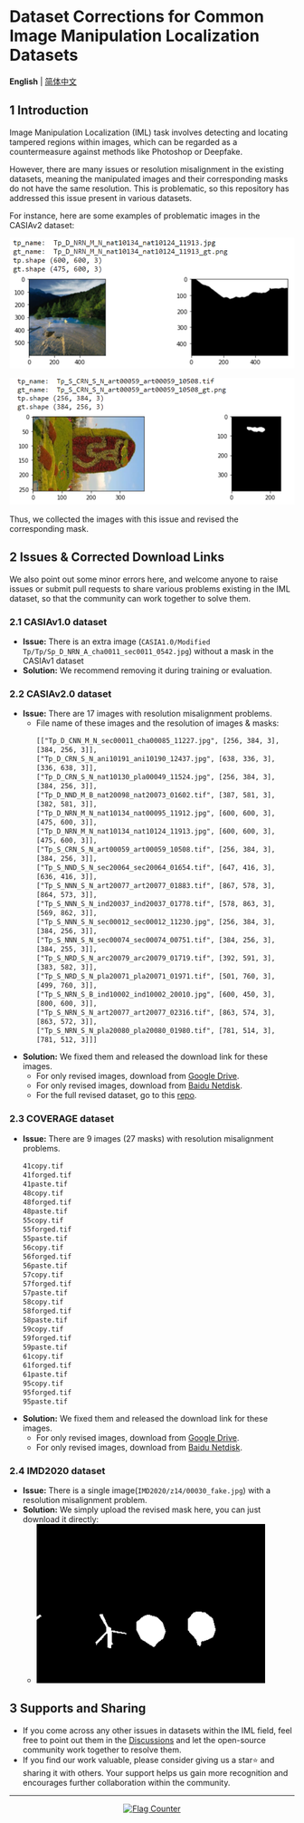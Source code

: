# Dataset Corrections for Common Image Manipulation Localization Datasets

 **English** | [简体中文](./README-zh.md)

## 1 Introduction
Image Manipulation Localization (IML) task involves detecting and locating tampered regions within images, which can be regarded as a countermeasure against methods like Photoshop or Deepfake.

However, there are many issues or resolution misalignment in the existing datasets, meaning the manipulated images and their corresponding masks do not have the same resolution. This is problematic, so this repository has addressed this issue present in various datasets.

For instance, here are some examples of problematic images in the CASIAv2 dataset:

![](./images/CASIA-issue1.png)

![](./images/CASIA-issue2.png)

Thus, we collected the images with this issue and revised the corresponding mask.

## 2 Issues & Corrected Download Links
We also point out some minor errors here, and welcome anyone to raise issues or submit pull requests to share various problems existing in the IML dataset, so that the community can work together to solve them.
### 2.1 CASIAv1.0 dataset
- **Issue:** There is an extra image (`CASIA1.0/Modified Tp/Tp/Sp_D_NRN_A_cha0011_sec0011_0542.jpg`) without a mask in the CASIAv1 dataset
- **Solution:** We recommend removing it during training or evaluation.
### 2.2 CASIAv2.0 dataset
- **Issue:** There are 17 images with resolution misalignment problems.
  - File name of these images and the resolution of images & masks:
    ```
    [["Tp_D_CNN_M_N_sec00011_cha00085_11227.jpg", [256, 384, 3], [384, 256, 3]], 
    ["Tp_D_CRN_S_N_ani10191_ani10190_12437.jpg", [638, 336, 3], [336, 638, 3]],  
    ["Tp_D_CRN_S_N_nat10130_pla00049_11524.jpg", [256, 384, 3], [384, 256, 3]], 
    ["Tp_D_NND_M_B_nat20098_nat20073_01602.tif", [387, 581, 3], [382, 581, 3]], 
    ["Tp_D_NRN_M_N_nat10134_nat00095_11912.jpg", [600, 600, 3], [475, 600, 3]], 
    ["Tp_D_NRN_M_N_nat10134_nat10124_11913.jpg", [600, 600, 3], [475, 600, 3]], 
    ["Tp_S_CRN_S_N_art00059_art00059_10508.tif", [256, 384, 3], [384, 256, 3]], 
    ["Tp_S_NND_S_N_sec20064_sec20064_01654.tif", [647, 416, 3], [636, 416, 3]], 
    ["Tp_S_NNN_S_N_art20077_art20077_01883.tif", [867, 578, 3], [864, 573, 3]], 
    ["Tp_S_NNN_S_N_ind20037_ind20037_01778.tif", [578, 863, 3], [569, 862, 3]], 
    ["Tp_S_NNN_S_N_sec00012_sec00012_11230.jpg", [256, 384, 3], [384, 256, 3]], 
    ["Tp_S_NNN_S_N_sec00074_sec00074_00751.tif", [384, 256, 3], [384, 255, 3]], 
    ["Tp_S_NRD_S_N_arc20079_arc20079_01719.tif", [392, 591, 3], [383, 582, 3]], 
    ["Tp_S_NRD_S_N_pla20071_pla20071_01971.tif", [501, 760, 3], [499, 760, 3]], 
    ["Tp_S_NRN_S_B_ind10002_ind10002_20010.jpg", [600, 450, 3], [800, 600, 3]], 
    ["Tp_S_NRN_S_N_art20077_art20077_02316.tif", [863, 574, 3], [863, 572, 3]], 
    ["Tp_S_NRN_S_N_pla20080_pla20080_01980.tif", [781, 514, 3], [781, 512, 3]]]
    ```
- **Solution:** We fixed them and released the download link for these images.
  - For only revised images, download from [Google Drive](https://drive.google.com/file/d/14hd2d1pwlEk5ZD_xfIzmnI61m5fExKRC/view?usp=sharing).
  - For only revised images, download from [Baidu Netdisk](https://pan.baidu.com/s/1W-pjkcnET92oq6-aTEojhw?pwd=n6f2).
  - For the full revised dataset, go to this [repo](https://github.com/SunnyHaze/CASIA2.0-Corrected-Groundtruth).
### 2.3 COVERAGE dataset
- **Issue:** There are 9 images (27 masks) with resolution misalignment problems.
  ```
  41copy.tif
  41forged.tif
  41paste.tif
  48copy.tif
  48forged.tif
  48paste.tif
  55copy.tif
  55forged.tif
  55paste.tif
  56copy.tif
  56forged.tif
  56paste.tif
  57copy.tif
  57forged.tif
  57paste.tif
  58copy.tif
  58forged.tif
  58paste.tif
  59copy.tif
  59forged.tif
  59paste.tif
  61copy.tif
  61forged.tif
  61paste.tif
  95copy.tif
  95forged.tif
  95paste.tif
  ```
- **Solution:** We fixed them and released the download link for these images.
  - For only revised images, download from [Google Drive](https://drive.google.com/file/d/1kZWnj5oWjIOC4oOBRAkXjvmWohao7zrk/view?usp=sharing).
  - For only revised images, download from [Baidu Netdisk](链接：https://pan.baidu.com/s/1zPpYTOBdZd2qpFxXwCNh9g?pwd=0o9o).
### 2.4 IMD2020 dataset
- **Issue:** There is a single image(`IMD2020/z14/00030_fake.jpg`) with a resolution misalignment problem.
- **Solution:** We simply upload the revised mask here, you can just download it directly:
  - ![](./images/00030_fake_mask.png)

## 3 Supports and Sharing
- If you come across any other issues in datasets within the IML field, feel free to point out them in the [Discussions](https://github.com/SunnyHaze/IML-Dataset-Corrections/discussions) and let the open-source community work together to resolve them.
- If you find our work valuable, please consider giving us a star⭐️ and sharing it with others. Your support helps us gain more recognition and encourages further collaboration within the community.


------
<div align="center">
<a href="https://info.flagcounter.com/gNET"><img src="https://s11.flagcounter.com/count2/gNET/bg_FFFFFF/txt_000000/border_CCCCCC/columns_3/maxflags_9/viewers_0/labels_0/pageviews_1/flags_0/percent_0/" alt="Flag Counter" border="0"></a>
</div>